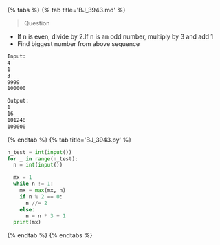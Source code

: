 {% tabs %}
{% tab title='BJ_3943.md' %}

> Question

* If n is even, divide by 2.If n is an odd number, multiply by 3 and add 1
* Find biggest number from above sequence

```txt
Input:
4
1
3
9999
100000

Output:
1
16
101248
100000
```

{% endtab %}
{% tab title='BJ_3943.py' %}

```py
n_test = int(input())
for _ in range(n_test):
  n = int(input())

  mx = 1
  while n != 1:
    mx = max(mx, n)
    if n % 2 == 0:
      n //= 2
    else:
      n = n * 3 + 1
  print(mx)
```

{% endtab %}
{% endtabs %}

